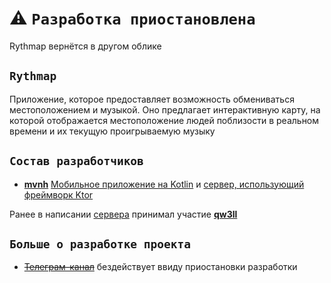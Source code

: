 # ⚠️ `Разработка приостановлена`
Rythmap вернётся в другом облике

## `Rythmap`
Приложение, которое предоставляет возможность обмениваться местоположением и музыкой. Оно предлагает интерактивную карту, на которой отображается местоположение людей поблизости в реальном времени и их текущую проигрываемую музыку

## `Состав разработчиков`

- [**mvnh**](https://github.com/mvnh)
  [Мобильное приложение на Kotlin](https://github.com/Rythmap/client-kt) и [сервер, использующий фреймворк Ktor](https://github.com/Rythmap/server-kt)

Ранее в написании [сервера](https://github.com/Rythmap/server-py-legacy) принимал участие [**qw3ll**](https://github.com/alexpervushin)

## `Больше о разработке проекта`
- ~~[Телеграм-канал](t.me/Rythmap)~~ бездействует ввиду приостановки разработки
